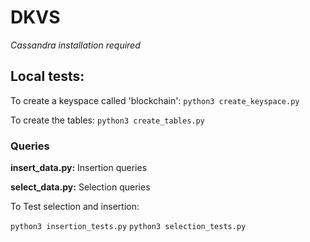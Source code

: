 # DKVS

*Cassandra installation required*

## Local tests:
To create a keyspace called 'blockchain': 
`python3 create_keyspace.py `

To create the tables: 
`python3 create_tables.py `

### Queries
**insert_data.py:** Insertion queries 

**select_data.py:** Selection queries

To Test selection and insertion:

`python3 insertion_tests.py`
`python3 selection_tests.py`
